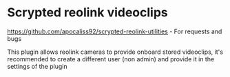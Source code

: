 # Scrypted reolink videoclips

https://github.com/apocaliss92/scrypted-reolink-utilities - For requests and bugs

This plugin allows reolink cameras to provide onboard stored videoclips, it's recommended to create a different user (non admin) and provide it in the settings of the plugin 